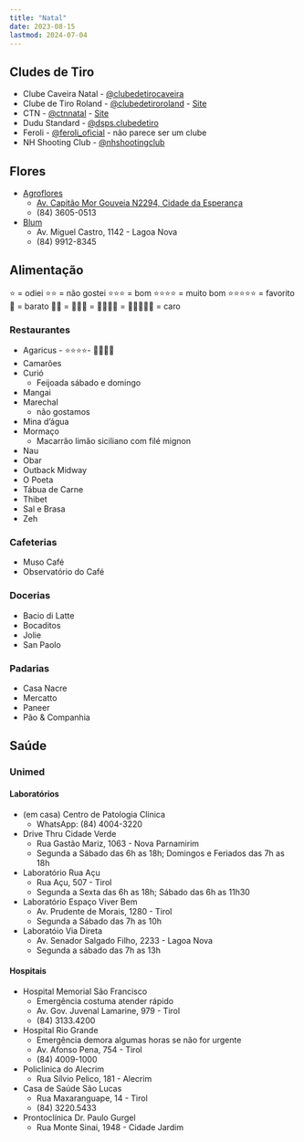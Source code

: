 ```yaml
---
title: "Natal"
date: 2023-08-15
lastmod: 2024-07-04
---
```


## Cludes de Tiro
- Clube Caveira Natal - [@clubedetirocaveira](https://www.instagram.com/clubedetirocaveira/)
- Clube de Tiro Roland - [@clubedetiroroland](https://www.instagram.com/clubedetiroroland/) - [Site](https://clubedetiroroland.com.br/)
- CTN - [@ctnnatal](https://www.instagram.com/ctnnatal/) - [Site](https://ctnnatal.com.br/)
- Dudu Standard - [@dsps.clubedetiro](https://www.instagram.com/dsps.clubedetiro/)
- Feroli - [@feroli_oficial](https://www.instagram.com/feroli_oficial/) - não parece ser um clube
- NH Shooting Club - [@nhshootingclub](https://www.instagram.com/nhshootingclub/)

## Flores
- [Agroflores](https://www.agroflores.com.br/)
	- [Av. Capitão Mor Gouveia N2294, Cidade da Esperança](https://maps.app.goo.gl/heA3XoeLj5dDHAJJ6)
	- (84) 3605-0513
- [Blum](https://universoblum.com/)
	- Av. Miguel Castro, 1142 - Lagoa Nova
	- (84) 9912-8345

## Alimentação
⭐️ = odiei
⭐️⭐️ = não gostei
⭐️⭐️⭐️ = bom
⭐️⭐️⭐️⭐️ = muito bom
⭐️⭐️⭐️⭐️⭐️ = favorito
💸 = barato
💸💸 =
💸💸💸 =
💸💸💸💸 =
💸💸💸💸💸 = caro
### Restaurantes
- Agaricus - ⭐️⭐️⭐️⭐️- 💸💸💸💸
- Camarões
- Curió
	- Feijoada sábado e domingo
- Mangai
- Marechal
	- não gostamos
- Mina d’água
- Mormaço
	- Macarrão limão siciliano com filé mignon
- Nau
- Obar
- Outback Midway
- O Poeta
- Tábua de Carne
- Thibet
- Sal e Brasa
- Zeh

### Cafeterias
- Muso Café
- Observatório do Café

### Docerias
- Bacio di Latte
- Bocaditos
- Jolie
- San Paolo

### Padarias
- Casa Nacre
- Mercatto
- Paneer
- Pão & Companhia

## Saúde
### Unimed
#### Laboratórios
- (em casa) Centro de Patologia Clinica
    - WhatsApp: (84) 4004-3220
- Drive Thru Cidade Verde
	- Rua Gastão Mariz, 1063 - Nova Parnamirim
	- Segunda a Sábado das 6h as 18h; Domingos e Feriados das 7h as 18h
- Laboratório Rua Açu
	- Rua Açu, 507 - Tirol
	- Segunda a Sexta das 6h as 18h; Sábado das 6h as 11h30
- Laboratório Espaço Viver Bem
	- Av. Prudente de Morais, 1280 - Tirol
	- Segunda a Sábado das 7h as 10h
- Laboratóio Via Direta
	- Av. Senador Salgado Filho, 2233 - Lagoa Nova
	- Segunda a sábado das 7h as 13h
#### Hospitais
- Hospital Memorial São Francisco
	- Emergência costuma atender rápido
	- Av. Gov. Juvenal Lamarine, 979 - Tirol
	- (84) 3133.4200
- Hospital Rio Grande
	- Emergência demora algumas horas se não for urgente
	- Av. Afonso Pena, 754 - Tirol
	- (84) 4009-1000
- Policlinica do Alecrim
	- Rua Sílvio Pelico, 181 - Alecrim
- Casa de Saúde São Lucas
	- Rua Maxaranguape, 14 - Tirol
	- (84) 3220.5433
- Prontoclínica Dr. Paulo Gurgel
	- Rua Monte Sinai, 1948 - Cidade Jardim
